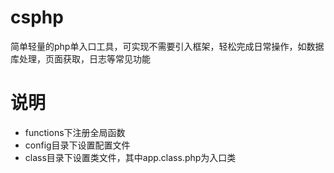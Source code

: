 # csphp
简单轻量的php单入口工具，可实现不需要引入框架，轻松完成日常操作，如数据库处理，页面获取，日志等常见功能
# 说明
* functions下注册全局函数 
* config目录下设置配置文件 
* class目录下设置类文件，其中app.class.php为入口类
